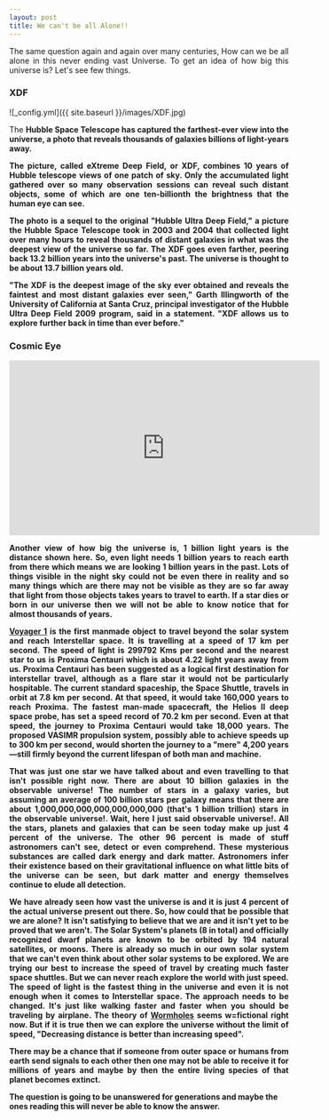 ```yaml
---
layout: post
title: We can't be all Alone!!
---
```


<p style="text-align:justify;">
The same question again and again over many centuries, How can we be all alone in this never ending vast Universe. To get an idea 
of how big this universe is? Let's see few things.</p>

<h3>XDF</h3>

![_config.yml]({{ site.baseurl }}/images/XDF.jpg)

<p style="text-align:justify;">
The <b>Hubble Space Telescope</> has captured the farthest-ever view into the universe, a photo that reveals thousands of galaxies 
billions of light-years away.</p>

<p style="text-align:justify;">
The picture, called <b>eXtreme Deep Field</b>, or XDF, combines 10 years of Hubble telescope views of one patch of sky. Only the 
accumulated light gathered over so many observation sessions can reveal such distant objects, some of which are one ten-billionth 
the brightness that the human eye can see.</p>

<p style="text-align:justify;">
The photo is a sequel to the original "Hubble Ultra Deep Field," a picture the Hubble Space Telescope took in 2003 and 2004 that 
collected light over many hours to reveal thousands of distant galaxies in what was the deepest view of the universe so far. 
The XDF goes even farther, peering back 13.2 billion years into the universe's past. The universe is thought to be about 13.7 
billion years old.</p>

<p style="text-align:justify;">
"The XDF is the deepest image of the sky ever obtained and reveals the faintest and most distant galaxies ever seen," Garth 
Illingworth of the University of California at Santa Cruz, principal investigator of the Hubble Ultra Deep Field 2009 program, 
said in a statement. "XDF allows us to explore further back in time than ever before."</p>

<h3>Cosmic Eye</h3>

<iframe width="560" height="315" src="https://www.youtube.com/embed/8Are9dDbW24" frameborder="0" allow="autoplay; encrypted-media" allowfullscreen></iframe>

<p style="text-align:justify;">
Another view of how big the universe is, 1 billion light years is the distance shown here. So, even light needs 1 billion years 
to reach earth from there which means we are looking 1 billion years in the past. Lots of things visible in the night sky could 
not be even there in reality and so many things which are there may not be visible as they are so far away that light from those
objects takes years to travel to earth. If a star dies or born in our universe then we will not be able to know notice that for 
almost thousands of years.</p>

<p style="text-align:justify;">
<a href="https://en.wikipedia.org/wiki/Voyager_1">Voyager 1</a> is the first manmade object to travel beyond the solar system 
and reach Interstellar space. It is travelling at a speed of <b>17 km per second</b>. The speed of light is <b>299792 Kms per 
second<b> and the nearest star to us is <b>Proxima Centauri</b> which is about 4.22 light years away from us. Proxima Centauri 
has been suggested as a logical first destination for interstellar travel, although as a flare star it would not be particularly
hospitable. The current standard spaceship, the Space Shuttle, travels in orbit at 7.8 km per second. At that speed, it would 
take 160,000 years to reach Proxima. The fastest man-made spacecraft, the Helios II deep space probe, has set a speed record of 
70.2 km per second. Even at that speed, the journey to Proxima Centauri would take 18,000 years. The proposed VASIMR propulsion 
system, possibly able to achieve speeds up to 300 km per second, would shorten the journey to a "mere" 4,200 years —still firmly
beyond the current lifespan of both man and machine.</p>

<p style="text-align:justify;">
That was just one star we have talked about and even travelling to that isn't possible right now. There are about 10 billion 
galaxies in the observable universe! The number of stars in a galaxy varies, but assuming an average of 100 billion stars per 
galaxy means that there are about 1,000,000,000,000,000,000,000 (that's 1 billion trillion) stars in the observable universe!. 
Wait, here I just said <b>observable universe!</b>. All the stars, planets and galaxies that can be seen today make up just 4 
percent of the universe. The other 96 percent is made of stuff astronomers can't see, detect or even comprehend. These 
mysterious substances are called <b>dark energy</b> and <b>dark matter</b>. Astronomers infer their existence based on their 
gravitational influence on what little bits of the universe can be seen, but dark matter and energy themselves continue to 
elude all detection.</p>

<p style="text-align:justify;">
We have already seen how vast the universe is and it is just 4 percent of the actual universe present out there. So, how could that
be possible that we are alone? It isn't satisfying to believe that we are and it isn't yet to be proved that we aren't.  The Solar 
System's planets (8 in total) and officially recognized dwarf planets are known to be orbited by 194 natural satellites, or moons. 
There is already so much in our own solar system that we can't even think about other solar systems to be explored. We are trying
our best to increase the speed of travel by creating much faster space shuttles. But we can never reach explore the world with 
just speed. The speed of light is the fastest thing in the universe and even it is not enough when it comes to Interstellar space.
The approach needs to be changed. It's just like walking faster and faster when you should be traveling by airplane. The theory 
of <a href="https://en.wikipedia.org/wiki/Wormhole">Wormholes</a> seems w=fictional right now. But if it is true then we can explore 
the universe without the limit of speed, "Decreasing distance is better than increasing speed".</p>

<p style="text-align:justify;">
There may be a chance that if someone from outer space or humans from earth send signals to each other then one may not be able 
to receive it for millions of years and maybe by then the entire living species of that planet becomes extinct.</p>

The question is going to be unanswered for generations and maybe the ones reading this will never be able to know the answer.

